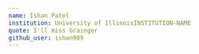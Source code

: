 ```yaml
---
name: Ishan Patel
institution: University of IllinoisINSTITUTION-NAME
quote: I'll miss Grainger
github_user: ishan909
---
```

